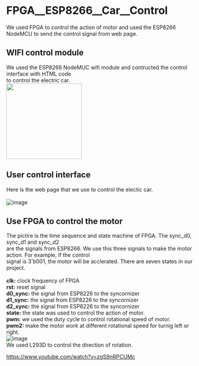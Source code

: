 # FPGA__ESP8266__Car__Control
We used FPGA to control the action of motor and used the ESP8266 NodeMCU to send the control signal from web page.
<br>
## WIFI control module
We used the ESP8266 NodeMUC wifi module and contructed the control interface with HTML code<br>
to control the electric car.<br>
<img src="https://github.com/tim8557/FPGA__ESP8266__Car__Control/blob/main/images/esp8266_nodemcu.jpg" width="200" ><br>

## User control interface
Here is the web page that we use to control the electic car.<br>
<br>
![image](https://github.com/tim8557/FPGA__ESP8266__Car__Control/blob/main/images/wifi_control_interface.JPG)<br>

## Use FPGA to control the motor
The pictire is the time sequence and state machine of FPGA. The sync_d0, sync_d1 and sync_d2<br>
are the signals from ESP8266. We use this three signals to make the motor action. For example, if the control<br>
signal is 3'b001, the motor will be acclerated. There are seven states in our project.<br>
<br>
**clk:** clock frequency of FPGA<br>
**rst:** reset signal<br>
**d0_sync:** the signal from ESP8226 to the syncornizer<br>
**d1_sync:** the signal from ESP8226 to the syncornizer<br>
**d2_sync:** the signal from ESP8226 to the syncornizer<br>
**state:** the state was used to control the action of motor.<br>
**pwm:** we used the duty cycle to control rotational speed of motor.<br>
**pwm2:** make the motor work at different rotational speed for turnig left or right.<br>
![image](https://github.com/tim8557/FPGA__ESP8266__Car__Control/blob/main/images/time_sequence.JPG)
<br>
We used L293D to control the direction of rotation.


https://www.youtube.com/watch?v=zgS9nRPCUMc
